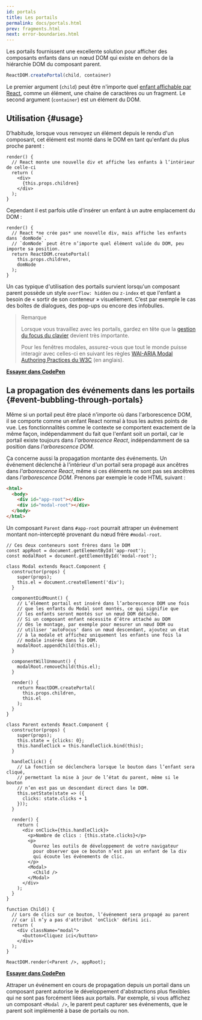 ```yaml
---
id: portals
title: Les portails
permalink: docs/portals.html
prev: fragments.html
next: error-boundaries.html
---
```


Les portails fournissent une excellente solution pour afficher des composants enfants dans un nœud DOM qui existe en dehors de la hiérarchie DOM du composant parent.

```js
ReactDOM.createPortal(child, container)
```

Le premier argument (`child`) peut être n'importe quel [enfant affichable par React](/docs/react-component.html#render), comme un élément, une chaine de caractères ou un fragment. Le second argument (`container`) est un élément du DOM.

## Utilisation {#usage}

D’habitude, lorsque vous renvoyez un élément depuis le rendu d'un composant, cet élément est monté dans le DOM en tant qu'enfant du plus proche parent :

```js{4,6}
render() {
  // React monte une nouvelle div et affiche les enfants à l’intérieur de celle-ci
  return (
    <div>
      {this.props.children}
    </div>
  );
}
```

Cependant il est parfois utile d'insérer un enfant à un autre emplacement du DOM :

```js{6}
render() {
  // React *ne crée pas* une nouvelle div, mais affiche les enfants dans `domNode`.
  // `domNode` peut être n’importe quel élément valide du DOM, peu importe sa position.
  return ReactDOM.createPortal(
    this.props.children,
    domNode
  );
}
```

Un cas typique d'utilisation des portails survient lorsqu'un composant parent possède un style `overflow: hidden` ou `z-index` et que l'enfant a besoin de « sortir de son conteneur »  visuellement. C’est par exemple le cas des boîtes de dialogues, des pop-ups ou encore des infobulles.

> Remarque
>
> Lorsque vous travaillez avec les portails, gardez en tête que la [gestion du focus du clavier](/docs/accessibility.html#programmatically-managing-focus) devient très importante.
>
> Pour les fenêtres modales, assurez-vous que tout le monde puisse interagir avec celles-ci en suivant les règles [WAI-ARIA Modal Authoring Practices du W3C](https://www.w3.org/TR/wai-aria-practices-1.1/#dialog_modal) (en anglais).

[**Essayer dans CodePen**](https://codepen.io/gaearon/pen/yzMaBd)

## La propagation des événements dans les portails {#event-bubbling-through-portals}

Même si un portail peut être placé n'importe où dans l'arborescence DOM, il se comporte comme un enfant React normal à tous les autres points de vue. Les fonctionnalités comme le contexte se comportent exactement de la même façon, indépendamment du fait que l'enfant soit un portail, car le portail existe toujours dans *l'arborescence React*, indépendamment de sa position dans *l'arborescence DOM*.

Ça concerne aussi la propagation montante des événements. Un événement déclenché à l'intérieur d'un portail sera propagé aux ancêtres dans *l'arborescence React*, même si ces éléments ne sont pas ses ancêtres dans *l'arborescence DOM*. Prenons par exemple le code HTML suivant :

```html
<html>
  <body>
    <div id="app-root"></div>
    <div id="modal-root"></div>
  </body>
</html>
```

Un composant `Parent` dans `#app-root` pourrait attraper un événement montant non-intercepté provenant du nœud frère `#modal-root`.

```js{28-31,42-49,53,60-62,69-70,73}
// Ces deux conteneurs sont frères dans le DOM
const appRoot = document.getElementById('app-root');
const modalRoot = document.getElementById('modal-root');

class Modal extends React.Component {
  constructor(props) {
    super(props);
    this.el = document.createElement('div');
  }

  componentDidMount() {
    // L’élément portail est inséré dans l’arborescence DOM une fois
    // que les enfants du Modal sont montés, ce qui signifie que
    // les enfants seront montés sur un nœud DOM détaché.
    // Si un composant enfant nécessite d’être attaché au DOM
    // dès le montage, par exemple pour mesurer un nœud DOM ou
    // utiliser 'autoFocus' dans un nœud descendant, ajoutez un état
    // à la modale et affichez uniquement les enfants une fois la
    // modale insérée dans le DOM.
    modalRoot.appendChild(this.el);
  }

  componentWillUnmount() {
    modalRoot.removeChild(this.el);
  }

  render() {
    return ReactDOM.createPortal(
      this.props.children,
      this.el
    );
  }
}

class Parent extends React.Component {
  constructor(props) {
    super(props);
    this.state = {clicks: 0};
    this.handleClick = this.handleClick.bind(this);
  }

  handleClick() {
    // La fonction se déclenchera lorsque le bouton dans l’enfant sera cliqué,
    // permettant la mise à jour de l’état du parent, même si le bouton
    // n’en est pas un descendant direct dans le DOM.
    this.setState(state => ({
      clicks: state.clicks + 1
    }));
  }

  render() {
    return (
      <div onClick={this.handleClick}>
        <p>Nombre de clics : {this.state.clicks}</p>
        <p>
          Ouvrez les outils de développement de votre navigateur
          pour observer que ce bouton n’est pas un enfant de la div
          qui écoute les événements de clic.
        </p>
        <Modal>
          <Child />
        </Modal>
      </div>
    );
  }
}

function Child() {
  // Lors de clics sur ce bouton, l’événement sera propagé au parent
  // car il n’y a pas d'attribut 'onClick' défini ici.
  return (
    <div className="modal">
      <button>Cliquez ici</button>
    </div>
  );
}

ReactDOM.render(<Parent />, appRoot);
```

[**Essayer dans CodePen**](https://codepen.io/gaearon/pen/jGBWpE)

Attraper un événement en cours de propagation depuis un portail dans un composant parent autorise le développement d'abstractions plus flexibles qui ne sont pas forcément liées aux portails. Par exemple, si vous affichez un composant `<Modal />`, le parent peut capturer ses événements, que le parent soit implémenté à base de portails ou non.
